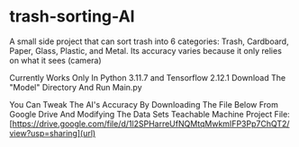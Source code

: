 # trash-sorting-AI
A small side project that can sort trash into 6 categories: Trash, Cardboard, Paper, Glass, Plastic, and Metal. Its accuracy varies because it only relies on what it sees (camera)

Currently Works Only In Python 3.11.7 and Tensorflow 2.12.1
Download The "Model" Directory And Run Main.py

You Can Tweak The AI's Accuracy By Downloading The File Below From Google Drive And Modifying The Data Sets
Teachable Machine Project File: [https://drive.google.com/file/d/1l2SPHarreUfNQMtqMwkmIFP3Pp7ChQT2/view?usp=sharing](url)

